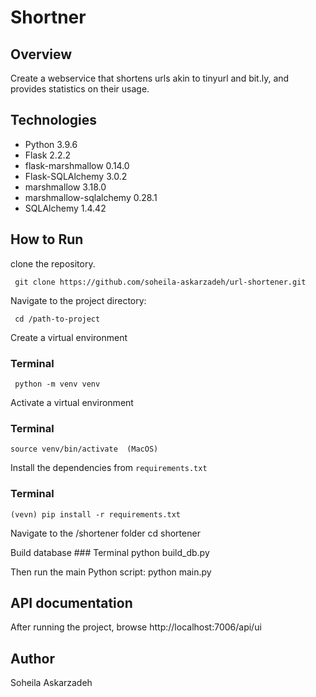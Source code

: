 # Shortner

## Overview 
Create a webservice that shortens urls akin to tinyurl and bit.ly, and provides statistics on their usage.

## Technologies

- Python 3.9.6
- Flask 2.2.2
- flask-marshmallow 0.14.0
- Flask-SQLAlchemy 3.0.2
- marshmallow 3.18.0
- marshmallow-sqlalchemy 0.28.1
- SQLAlchemy 1.4.42

## How to Run 
clone the repository.

     git clone https://github.com/soheila-askarzadeh/url-shortener.git

Navigate to the project directory:

     cd /path-to-project

Create a virtual environment
 ### Terminal 
     python -m venv venv

Activate a virtual environment
 ### Terminal 
    source venv/bin/activate  (MacOS)

Install the dependencies from `requirements.txt`
   ### Terminal 
    (vevn) pip install -r requirements.txt 

Navigate to the /shortener folder 
     cd shortener

Build database
    ### Terminal
    python build_db.py

Then run the main Python script:
     python main.py

## API documentation
After running the project, browse http://localhost:7006/api/ui

## Author
   Soheila Askarzadeh 
